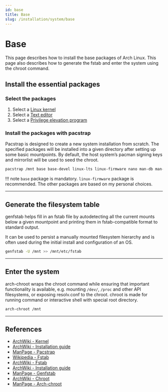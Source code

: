 ```yaml
---
id: base
title: Base
slug: /installation/system/base
---
```


# Base
This page describes how to install the base packages of Arch Linux. This page also describes how to generate the fstab and enter the system using the chroot command.

## Install the essential packages

### Select the packages 
1. Select a [Linux kernel](https://wiki.archlinux.org/index.php/Kernel)
1. Select a [Text editor](https://wiki.archlinux.org/index.php/List_of_applications#Text_editors)
1. Select a [Privilege elevation program](https://wiki.archlinux.org/index.php/List_of_applications#Privilege_elevation)

### Install the packages with pacstrap
Pacstrap is designed to create a new system installation from scratch. The specified packages will be installed into a given directory after setting up some basic mountpoints. By default, the host system’s pacman signing keys and mirrorlist will be used to seed the chroot.

``` bash
pacstrap /mnt base base-devel linux-lts linux-firmware nano man-db man-pages
```

!!! note
    `base` package is mandatory. `linux-firmware` package is recommended. The other packages are based on my personal choices.

---

## Generate the filesystem table
genfstab helps fill in an fstab file by autodetecting all the current mounts below a given mountpoint and printing them in fstab-compatible format to standard output.

It can be used to persist a manually mounted filesystem hierarchy and is often used during the initial install and configuration of an OS.

``` bash
genfstab -U /mnt >> /mnt/etc/fstab
```

---

## Enter the system
arch-chroot wraps the chroot command while ensuring that important functionality is available, e.g. mounting `/dev/`, `/proc` and other API filesystems, or exposing resolv.conf to the chroot. chroot is made for running command or interactive shell with special root directory. 

``` bash
arch-chroot /mnt
```

---

## References

- [ArchWiki - Kernel](https://wiki.archlinux.org/index.php/Kernel)
- [ArchWiki - Installation guide](https://wiki.archlinux.org/index.php/Installation_guide)
- [ManPage - Pacstrap](https://jlk.fjfi.cvut.cz/arch/manpages/man/extra/arch-install-scripts/pacstrap.8.en)
- [Wikipedia - Fstab](https://en.wikipedia.org/wiki/Fstab)
- [ArchWiki - Fstab](https://wiki.archlinux.org/index.php/Fstab)
- [ArchWiki - Installation guide](https://wiki.archlinux.org/index.php/Installation_guide)
- [ManPage - Genfstab](https://jlk.fjfi.cvut.cz/arch/manpages/man/extra/arch-install-scripts/genfstab.8.en)
- [ArchWiki - Chroot](https://wiki.archlinux.org/index.php/Chroot)
- [ManPage - Arch-chroot](https://jlk.fjfi.cvut.cz/arch/manpages/man/extra/arch-install-scripts/arch-chroot.8.en)